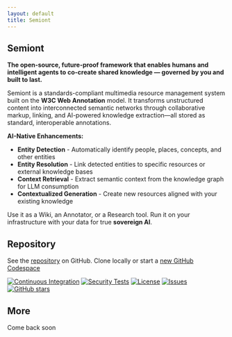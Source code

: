 ```yaml
---
layout: default  
title: Semiont
---
```


## Semiont

**The open-source, future-proof framework that enables humans and intelligent agents to co-create shared knowledge — governed by you and built to last.**

Semiont is a standards-compliant multimedia resource management system built on the **W3C Web Annotation** model. It transforms unstructured content into interconnected semantic networks through collaborative markup, linking, and AI-powered knowledge extraction—all stored as standard, interoperable annotations.

**AI-Native Enhancements:**

- **Entity Detection** - Automatically identify people, places, concepts, and other entities
- **Entity Resolution** - Link detected entities to specific resources or external knowledge bases
- **Context Retrieval** - Extract semantic context from the knowledge graph for LLM consumption
- **Contextualized Generation** - Create new resources aligned with your existing knowledge

Use it as a Wiki, an Annotator, or a Research tool. Run it on your infrastructure with your data for true **sovereign AI**.

## Repository

See the [repository](https://github.com/The-AI-Alliance/semiont) on GitHub.
Clone locally or start a [new GitHub Codespace](https://github.com/codespaces/new/The-AI-Alliance/semiont)

[![Continuous Integration](https://github.com/The-AI-Alliance/semiont/actions/workflows/ci.yml/badge.svg?branch=main)](https://github.com/The-AI-Alliance/semiont/actions/workflows/ci.yml?query=branch%3Amain)
[![Security Tests](https://github.com/The-AI-Alliance/semiont/actions/workflows/security-tests.yml/badge.svg?branch=main)](https://github.com/The-AI-Alliance/semiont/actions/workflows/security-tests.yml?query=branch%3Amain)
[![License](https://img.shields.io/github/license/The-AI-Alliance/semiont)](https://github.com/The-AI-Alliance/semiont/tree/main?tab=Apache-2.0-1-ov-file#readme)
[![Issues](https://img.shields.io/github/issues/The-AI-Alliance/semiont)](https://github.com/The-AI-Alliance/semiont/issues)
[![GitHub stars](https://img.shields.io/github/stars/The-AI-Alliance/semiont?style=social)](https://github.com/The-AI-Alliance/semiont/stargazers)

## More

Come back soon
